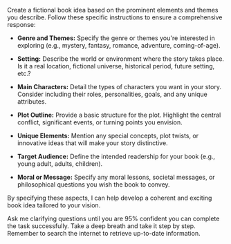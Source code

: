 Create a fictional book idea based on the prominent elements and themes you describe. Follow these specific instructions to ensure a comprehensive response:

- **Genre and Themes:** Specify the genre or themes you're interested in exploring (e.g., mystery, fantasy, romance, adventure, coming-of-age).
  
- **Setting:** Describe the world or environment where the story takes place. Is it a real location, fictional universe, historical period, future setting, etc.?

- **Main Characters:** Detail the types of characters you want in your story. Consider including their roles, personalities, goals, and any unique attributes.

- **Plot Outline:** Provide a basic structure for the plot. Highlight the central conflict, significant events, or turning points you envision.

- **Unique Elements:** Mention any special concepts, plot twists, or innovative ideas that will make your story distinctive.

- **Target Audience:** Define the intended readership for your book (e.g., young adult, adults, children).

- **Moral or Message:** Specify any moral lessons, societal messages, or philosophical questions you wish the book to convey.

By specifying these aspects, I can help develop a coherent and exciting book idea tailored to your vision.

Ask me clarifying questions until you are 95% confident you can complete the task successfully. Take a deep breath and take it step by step. Remember to search the internet to retrieve up-to-date information.